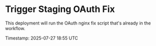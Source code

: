 # Trigger Staging OAuth Fix

This deployment will run the OAuth nginx fix script that's already in the workflow.

Timestamp: 2025-07-27 18:55 UTC